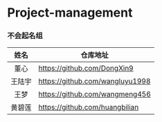 # Project-management
### 不会起名组

|  姓名  | 仓库地址                        |
| :----: | ------------------------------- |
|  董心  | https://github.com/DongXin9     |
| 王陆宇 | https://github.com/wangluyu1998 |
|  王梦  | https://github.com/wangmeng456  |
| 黄碧莲 | https://github.com/huangbilian  |

